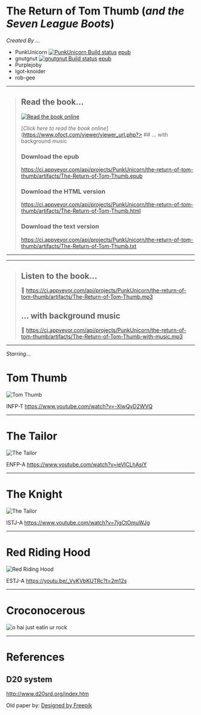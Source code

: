 # The Return of Tom Thumb (*and the Seven League Boots*)

*Created By ...*
* PunkUnicorn [![PunkUnicorn Build status](https://ci.appveyor.com/api/projects/status/n1dn0yffjduo04tf?svg=true)](https://ci.appveyor.com/project/PunkUnicorn/the-return-of-tom-thumb)
[epub](https://ci.appveyor.com/project/PunkUnicorn/the-return-of-tom-thumb/build/artifacts)
* gnutgnut [![gnutgnut Build status](https://ci.appveyor.com/api/projects/status/lb3g13dict5g7l4i?svg=true)](https://ci.appveyor.com/project/gnutgnut/the-return-of-tom-thumb)
[epub](https://ci.appveyor.com/project/gnutgnut/the-return-of-tom-thumb/build/artifacts)
* Purplejoby
* Igot-knoider
* rob-gee

- - -
> ## Read the book...
> [![Read the book online](open-book.png)](https://www.ofoct.com/viewer/viewer_url.php?fileurl=https://ci.appveyor.com/api/projects/PunkUnicorn/the-return-of-tom-thumb/artifacts/The-Return-of-Tom-Thumb.epub)
> 
> [*Click here to read the book online*](https://www.ofoct.com/viewer/viewer_url.php?> ## ... with background music
> 
> ### Download the epub
> https://ci.appveyor.com/api/projects/PunkUnicorn/the-return-of-tom-thumb/artifacts/The-Return-of-Tom-Thumb.epub
>
> ### Download the HTML version
> https://ci.appveyor.com/api/projects/PunkUnicorn/the-return-of-tom-thumb/artifacts/The-Return-of-Tom-Thumb.html
>
> ### Download the text version
> https://ci.appveyor.com/api/projects/PunkUnicorn/the-return-of-tom-thumb/artifacts/The-Return-of-Tom-Thumb.txt
- - -

- - -
> ## Listen to the book...
> :notebook_with_decorative_cover: 
> https://ci.appveyor.com/api/projects/PunkUnicorn/the-return-of-tom-thumb/artifacts/The-Return-of-Tom-Thumb.mp3
> 
> ## ... with background music
> :closed_book:
> https://ci.appveyor.com/api/projects/PunkUnicorn/the-return-of-tom-thumb/artifacts/The-Return-of-Tom-Thumb-with-music.mp3
- - -

*Starring...*
# Tom Thumb
![Tom Thumb](TomThumb/Tom%20Thumbnail.jpg)

INFP-T  https://www.youtube.com/watch?v=-XlwQyD2WVQ

___
# The Tailor      
![The Tailor](TheTailor/The%20Tailor%20Thumbnail.jpg)

ENFP-A  https://www.youtube.com/watch?v=ieVlCLhAsiY

___
# The Knight
![The Tailor](/TheKnight/the-knight-thumbnail.jpg)

ISTJ-A  https://www.youtube.com/watch?v=7jgCtOmuWJg

___
# Red Riding Hood 

![Red Riding Hood](RedRidingHood/Red%20Riding%20Hood%20Thumbnail.jpg)

ESTJ-A  https://youtu.be/_VyKVbKUTRc?t=2m12s

___
# Croconocerous

![o hai just eatin ur rock](/Croconossorus/o_hai_just_eatin_ur_rock.png)

___

# References
## D20 system

http://www.d20srd.org/index.htm

Old paper by:
<a href='https://www.freepik.com/free-photo/grunge-vintage-old-paper-background_1273370.htm'>Designed by Freepik</a>

